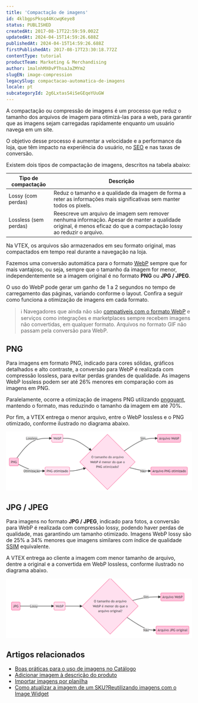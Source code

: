 ```yaml
---
title: 'Compactação de imagens'
id: 4klbgpsPksq44KcwqKeye8
status: PUBLISHED
createdAt: 2017-08-17T22:59:59.002Z
updatedAt: 2024-04-15T14:59:26.688Z
publishedAt: 2024-04-15T14:59:26.688Z
firstPublishedAt: 2017-08-17T23:30:18.772Z
contentType: tutorial
productTeam: Marketing & Merchandising
author: 1malnhMX0vPThsaJaZMYm2
slugEN: image-compression
legacySlug: compactacao-automatica-de-imagens
locale: pt
subcategoryId: 2g6LxtasS4iSeGEqeYUuGW
---
```


A compactação ou compressão de imagens é um processo que reduz o tamanho dos arquivos de imagem para otimizá-las para a web, para garantir que as imagens sejam carregadas rapidamente enquanto um usuário navega em um site.

O objetivo desse processo é aumentar a velocidade e a performance da loja, que têm impacto na experiência do usuário, no [SEO](https://developers.google.com/search/blog/2010/04/using-site-speed-in-web-search-ranking) e nas taxas de conversão.

Existem dois tipos de compactação de imagens, descritos na tabela abaixo:

| Tipo de compactação | Descrição |
| - | - |
| Lossy (com perdas) | Reduz o tamanho e a qualidade da imagem de forma a reter as informações mais significativas sem manter todos os pixels. | 
| Lossless (sem perdas) | Reescreve um arquivo de imagem sem remover nenhuma informação. Apesar de manter a qualidade original, é menos eficaz do que a compactação lossy ao reduzir o arquivo. |

Na VTEX, os arquivos são armazenados em seu formato original, mas compactados em tempo real durante a navegação na loja.

Fazemos uma conversão automática para o formato [WebP](https://developers.google.com/speed/webp?hl=pt-br) sempre que for mais vantajoso, ou seja, sempre que o tamanho da imagem for menor, independentemente se a imagem original é no formato **PNG** ou **JPG / JPEG**.

O uso do WebP pode gerar um ganho de 1 a 2 segundos no tempo de carregamento das páginas, variando conforme o layout. Confira a seguir como funciona a otimização de imagens em cada formato.

> ℹ️ Navegadores que ainda não são [compatíveis com o formato WebP](https://developers.google.com/speed/webp/faq?hl=pt-br#which_web_browsers_natively_support_webp) e serviços como integrações e marketplaces sempre recebem imagens não convertidas, em qualquer formato. Arquivos no formato GIF não passam pela conversão para WebP.

## PNG

Para imagens em formato PNG, indicado para cores sólidas, gráficos detalhados e alto contraste, a conversão para WebP é realizada com compressão lossless, para evitar perdas grandes de qualidade. As imagens WebP lossless podem ser até 26% menores em comparação com as imagens em PNG.

Paralelamente, ocorre a otimização de imagens PNG utilizando [pngquant](https://pngquant.org/), mantendo o formato, mas reduzindo o tamanho da imagem em até 70%.

Por fim, a VTEX entrega o menor arquivo, entre o WebP lossless e o PNG otimizado, conforme ilustrado no diagrama abaixo.

![png-image-compression-pt](https://raw.githubusercontent.com/vtexdocs/help-center-content/refs/heads/main/docs/pt/tutorials/storefront/layout/compactacao-de-imagens_1.PNG)

## JPG / JPEG

Para imagens no formato **JPG / JPEG**, indicado para fotos, a conversão para WebP é realizada com compressão lossy, podendo haver perdas de qualidade, mas garantindo um tamanho otimizado. Imagens WebP lossy são de 25% a 34% menores que imagens similares com índice de qualidade [SSIM](https://ece.uwaterloo.ca/~z70wang/research/ssim/) equivalente.

A VTEX entrega ao cliente a imagem com menor tamanho de arquivo, dentre a original e a convertida em WebP lossless, conforme ilustrado no diagrama abaixo.

![webp-image-compression-pt](https://raw.githubusercontent.com/vtexdocs/help-center-content/refs/heads/main/docs/pt/tutorials/storefront/layout/compactacao-de-imagens_2.PNG)

## Artigos relacionados

* [Boas práticas para o uso de imagens no Catálogo](https://help.vtex.com/pt/tutorial/boas-praticas-para-o-uso-de-imagens-no-catalogo--738K2yfq5U86kUI2k4AQIk)
* [Adicionar imagem à descrição do produto](https://help.vtex.com/pt/tutorial/adicionar-imagem-a-descricao-do-produto--2hQGTAAiyUSoISGSyOK8Y4)
* [Importar imagens por planilha](https://help.vtex.com/pt/tutorial/importando-imagens-por-planilha--tutorials_262)
* [Como atualizar a imagem de um SKU?](https://help.vtex.com/pt/tutorial/como-atualizar-a-imagem-de-um-sku--5PMb54FnvUuWOq2qGyAosu)[Reutilizando imagens com o Image Widget](https://help.vtex.com/pt/tutorial/image-widget--7pRSVI2xXpQUzjUZj0m4ov)

